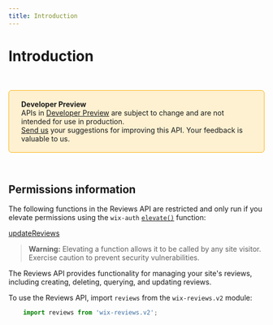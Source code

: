 ```yaml
---
title: Introduction
---
```

# Introduction

&nbsp;

<div style="background-color: #FEF1D1; padding: 18px 24px; border-radius: 6px; border: 1px solid #FDB10C; box-sizing: border-box; display: inline-block">
    <b>Developer Preview</b>
    <br/>
    <span>APIs in <a href="https://www.wix.com/velo/reference/api-overview/developer-preview">Developer Preview</a> are subject to change and are not intended for use in production.<br/><a href="mailto:velo-preview-feedback@wix.com">Send us</a> your suggestions for improving this API. Your feedback is valuable to us.</span>
</div>

&nbsp;

## Permissions information

The following functions in the Reviews API are restricted and only run if you elevate permissions
using the `wix-auth` [`elevate()`](https://www.wix.com/velo/reference/wix-auth/elevate)
function:

[updateReviews](#updateReviews)

<blockquote class='warning'>
<p>
<strong>Warning:</strong>
Elevating a function allows it to be called by any site visitor.
Exercise caution to prevent security vulnerabilities.
</p>
</blockquote>

The Reviews API provides functionality for managing your site's reviews, including creating, deleting, querying, and updating reviews.

To use the Reviews API, import `reviews` from the `wix-reviews.v2` module:

```javascript
    import reviews from 'wix-reviews.v2';   
```